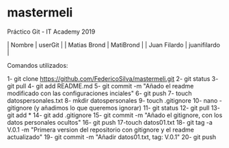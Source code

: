 # mastermeli
Práctico Git - IT Academy 2019

| Nombre | userGit |
| Matias Brond | MatiBrond |
| Juan Filardo | juanifilardo |  


Comandos utilizados:

1- git clone https://github.com/FedericoSilva/mastermeli.git
2- git status
3- git pull
4- git add README.md
5- git commit -m "Añado el readme modificado con las configuraciones inciales"
6- git push
7- touch datospersonales.txt
8- mkdir datospersonales
9- touch .gitignore
10- nano -gitignore (y añadimos lo que queremos ignorar)
11- git status
12- git pull
13- git add *
14- git add .gitignore
15- git commit -m "Añado el gitignore, con los datos personales ocultos"
16- git push
17-touch datos01.txt
18- git tag -a V.0.1 -m "Primera version del repositorio con gitignore y el readme actualizado"
19- git commit -m "Añadir datos01.txt, tag: V.0.1"
20- git push

